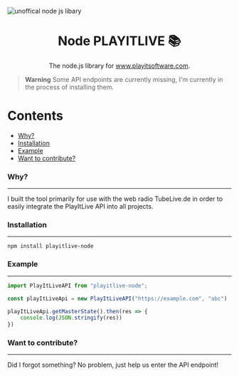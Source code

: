 ![unoffical node js libary](https://github.com/Noel-Schmidt/playitlive-node/assets/76415683/18982ba3-48a7-4622-96f9-74fd88199637)
<h1 align="center">
  Node PLAYITLIVE 📚
</h1>
<p align="center">
   The node.js library for <a href="https://www.playitsoftware.com/">www.playitsoftware.com</a>.
</p>

> **Warning**
> Some API endpoints are currently missing, I'm currently in the process of installing them.

Contents
=======
 * [Why?](#why)
 * [Installation](#installation)
 * [Example](#installation)
 * [Want to contribute?](#want-to-contribute)

### Why?
---
I built the tool primarily for use with the web radio TubeLive.de in order to easily integrate the PlayItLive API into all projects.

### Installation
--- 

```npm install playitlive-node```

### Example
---

```ts
import PlayItLiveAPI from "playitlive-node";

const playItLiveApi = new PlayItLiveAPI("https://example.com", "abc")

playItLiveApi.getMasterState().then(res => {
    console.log(JSON.stringify(res))
})
```

### Want to contribute?
---

Did I forgot something? No problem, just help us enter the API endpoint!
